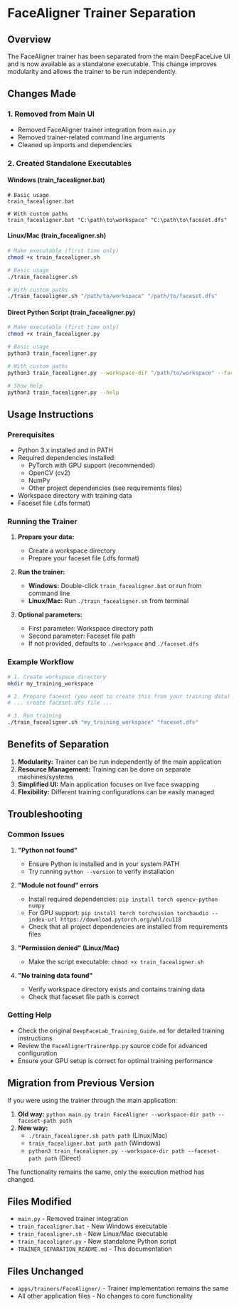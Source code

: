 # FaceAligner Trainer Separation

## Overview

The FaceAligner trainer has been separated from the main DeepFaceLive UI and is now available as a standalone executable. This change improves modularity and allows the trainer to be run independently.

## Changes Made

### 1. Removed from Main UI
- Removed FaceAligner trainer integration from `main.py`
- Removed trainer-related command line arguments
- Cleaned up imports and dependencies

### 2. Created Standalone Executables

#### Windows (train_facealigner.bat)
```batch
# Basic usage
train_facealigner.bat

# With custom paths
train_facealigner.bat "C:\path\to\workspace" "C:\path\to\faceset.dfs"
```

#### Linux/Mac (train_facealigner.sh)
```bash
# Make executable (first time only)
chmod +x train_facealigner.sh

# Basic usage
./train_facealigner.sh

# With custom paths
./train_facealigner.sh "/path/to/workspace" "/path/to/faceset.dfs"
```

#### Direct Python Script (train_facealigner.py)
```bash
# Make executable (first time only)
chmod +x train_facealigner.py

# Basic usage
python3 train_facealigner.py

# With custom paths
python3 train_facealigner.py --workspace-dir "/path/to/workspace" --faceset-path "/path/to/faceset.dfs"

# Show help
python3 train_facealigner.py --help
```

## Usage Instructions

### Prerequisites
- Python 3.x installed and in PATH
- Required dependencies installed:
  - PyTorch with GPU support (recommended)
  - OpenCV (cv2)
  - NumPy
  - Other project dependencies (see requirements files)
- Workspace directory with training data
- Faceset file (.dfs format)

### Running the Trainer

1. **Prepare your data:**
   - Create a workspace directory
   - Prepare your faceset file (.dfs format)

2. **Run the trainer:**
   - **Windows:** Double-click `train_facealigner.bat` or run from command line
   - **Linux/Mac:** Run `./train_facealigner.sh` from terminal

3. **Optional parameters:**
   - First parameter: Workspace directory path
   - Second parameter: Faceset file path
   - If not provided, defaults to `./workspace` and `./faceset.dfs`

### Example Workflow

```bash
# 1. Create workspace directory
mkdir my_training_workspace

# 2. Prepare faceset (you need to create this from your training data)
# ... create faceset.dfs file ...

# 3. Run training
./train_facealigner.sh "my_training_workspace" "faceset.dfs"
```

## Benefits of Separation

1. **Modularity:** Trainer can be run independently of the main application
2. **Resource Management:** Training can be done on separate machines/systems
3. **Simplified UI:** Main application focuses on live face swapping
4. **Flexibility:** Different training configurations can be easily managed

## Troubleshooting

### Common Issues

1. **"Python not found"**
   - Ensure Python is installed and in your system PATH
   - Try running `python --version` to verify installation

2. **"Module not found" errors**
   - Install required dependencies: `pip install torch opencv-python numpy`
   - For GPU support: `pip install torch torchvision torchaudio --index-url https://download.pytorch.org/whl/cu118`
   - Check that all project dependencies are installed from requirements files

3. **"Permission denied" (Linux/Mac)**
   - Make the script executable: `chmod +x train_facealigner.sh`

4. **"No training data found"**
   - Verify workspace directory exists and contains training data
   - Check that faceset file path is correct

### Getting Help

- Check the original `DeepFaceLab_Training_Guide.md` for detailed training instructions
- Review the `FaceAlignerTrainerApp.py` source code for advanced configuration
- Ensure your GPU setup is correct for optimal training performance

## Migration from Previous Version

If you were using the trainer through the main application:

1. **Old way:** `python main.py train FaceAligner --workspace-dir path --faceset-path path`
2. **New way:** 
   - `./train_facealigner.sh path path` (Linux/Mac)
   - `train_facealigner.bat path path` (Windows)
   - `python3 train_facealigner.py --workspace-dir path --faceset-path path` (Direct)

The functionality remains the same, only the execution method has changed.

## Files Modified

- `main.py` - Removed trainer integration
- `train_facealigner.bat` - New Windows executable
- `train_facealigner.sh` - New Linux/Mac executable
- `train_facealigner.py` - New standalone Python script
- `TRAINER_SEPARATION_README.md` - This documentation

## Files Unchanged

- `apps/trainers/FaceAligner/` - Trainer implementation remains the same
- All other application files - No changes to core functionality